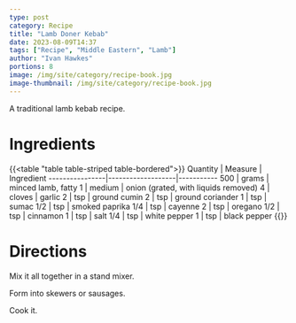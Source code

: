 ```yaml
---
type: post
category: Recipe
title: "Lamb Doner Kebab"
date: 2023-08-09T14:37
tags: ["Recipe", "Middle Eastern", "Lamb"]
author: "Ivan Hawkes"
portions: 8
image: /img/site/category/recipe-book.jpg
image-thumbnail: /img/site/category/recipe-book.jpg
---
```


A traditional lamb kebab recipe.
<!--more-->

# Ingredients

{{<table "table table-striped table-bordered">}}
Quantity		| Measure 			| Ingredient
----------------|-------------------|-----------
500				| grams				| minced lamb, fatty
1				| medium			| onion (grated, with liquids removed)
4				| cloves			| garlic
2				| tsp				| ground cumin
2				| tsp				| ground coriander
1				| tsp				| sumac
1/2				| tsp				| smoked paprika
1/4				| tsp				| cayenne
2				| tsp				| oregano
1/2				| tsp				| cinnamon
1				| tsp				| salt
1/4				| tsp				| white pepper
1				| tsp				| black pepper
{{</table>}}

# Directions

Mix it all together in a stand mixer.

Form into skewers or sausages.

Cook it.

